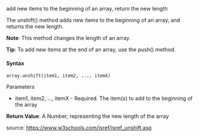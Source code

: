 add new items to the beginning of an array, return the new length

The unshift() method adds new items to the beginning of an array, and returns the new length.

**Note**: This method changes the length of an array.

**Tip**: To add new items at the end of an array, use the push() method.

#### Syntax

`array.unshift(item1, item2, ..., itemX)`

Parameters

- item1, item2, ..., itemX	- Required. The item(s) to add to the beginning of the array

**Return Value**:	A Number, representing the new length of the array

source: https://www.w3schools.com/jsref/jsref_unshift.asp